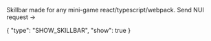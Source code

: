 Skillbar made for any mini-game react/typescript/webpack. Send NUI request ->

{
    "type": "SHOW_SKILLBAR",
    "show": true
}
